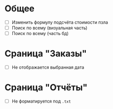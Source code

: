 # Общее

- [ ] Изменить формулу подсчёта стоимости пзла
- [ ] Поиск по всему (визуальная часть)
- [ ] Поиск по всему (часть бд)

# Сраница "Заказы"

- [ ] Не отображается выбранная дата

# Сраница "Отчёты"

- [ ] Не форматируется под `.txt`
